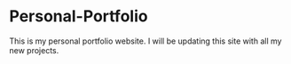 # Personal-Portfolio
This is my personal portfolio website. I will be updating this site with all my new projects. 
